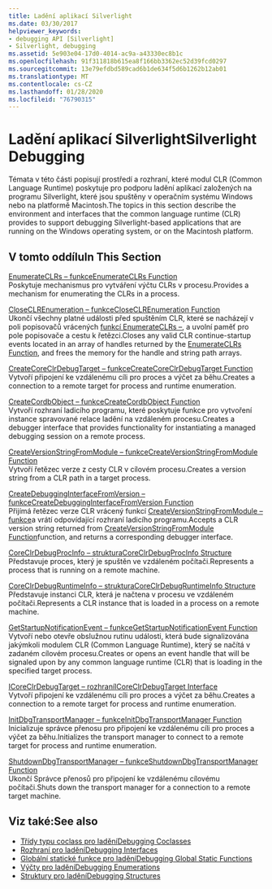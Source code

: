 ```yaml
---
title: Ladění aplikací Silverlight
ms.date: 03/30/2017
helpviewer_keywords:
- debugging API [Silverlight]
- Silverlight, debugging
ms.assetid: 5e903e04-17d0-4014-ac9a-a43330ec8b1c
ms.openlocfilehash: 91f311818b615ea8f166bb3362ec52d39fcd0297
ms.sourcegitcommit: 13e79efdbd589cad6b1de634f5d6b1262b12ab01
ms.translationtype: MT
ms.contentlocale: cs-CZ
ms.lasthandoff: 01/28/2020
ms.locfileid: "76790315"
---
```

# <a name="silverlight-debugging"></a><span data-ttu-id="c7999-102">Ladění aplikací Silverlight</span><span class="sxs-lookup"><span data-stu-id="c7999-102">Silverlight Debugging</span></span>
<span data-ttu-id="c7999-103">Témata v této části popisují prostředí a rozhraní, které modul CLR (Common Language Runtime) poskytuje pro podporu ladění aplikací založených na programu Silverlight, které jsou spuštěny v operačním systému Windows nebo na platformě Macintosh.</span><span class="sxs-lookup"><span data-stu-id="c7999-103">The topics in this section describe the environment and interfaces that the common language runtime (CLR) provides to support debugging Silverlight-based applications that are running on the Windows operating system, or on the Macintosh platform.</span></span>  
  
## <a name="in-this-section"></a><span data-ttu-id="c7999-104">V tomto oddílu</span><span class="sxs-lookup"><span data-stu-id="c7999-104">In This Section</span></span>  
 [<span data-ttu-id="c7999-105">EnumerateCLRs – funkce</span><span class="sxs-lookup"><span data-stu-id="c7999-105">EnumerateCLRs Function</span></span>](enumerateclrs-function.md)  
 <span data-ttu-id="c7999-106">Poskytuje mechanismus pro vytváření výčtu CLRs v procesu.</span><span class="sxs-lookup"><span data-stu-id="c7999-106">Provides a mechanism for enumerating the CLRs in a process.</span></span>  
  
 [<span data-ttu-id="c7999-107">CloseCLREnumeration – funkce</span><span class="sxs-lookup"><span data-stu-id="c7999-107">CloseCLREnumeration Function</span></span>](closeclrenumeration-function.md)  
 <span data-ttu-id="c7999-108">Ukončí všechny platné události před spuštěním CLR, které se nacházejí v poli popisovačů vrácených [funkcí EnumerateCLRs –](enumerateclrs-function.md), a uvolní paměť pro pole popisovače a cestu k řetězci.</span><span class="sxs-lookup"><span data-stu-id="c7999-108">Closes any valid CLR continue-startup events located in an array of handles returned by the [EnumerateCLRs Function](enumerateclrs-function.md), and frees the memory for the handle and string path arrays.</span></span>  
  
 [<span data-ttu-id="c7999-109">CreateCoreClrDebugTarget – funkce</span><span class="sxs-lookup"><span data-stu-id="c7999-109">CreateCoreClrDebugTarget Function</span></span>](createcoreclrdebugtarget-function.md)  
 <span data-ttu-id="c7999-110">Vytvoří připojení ke vzdálenému cíli pro proces a výčet za běhu.</span><span class="sxs-lookup"><span data-stu-id="c7999-110">Creates a connection to a remote target for process and runtime enumeration.</span></span>  
  
 [<span data-ttu-id="c7999-111">CreateCordbObject – funkce</span><span class="sxs-lookup"><span data-stu-id="c7999-111">CreateCordbObject Function</span></span>](createcordbobject-function.md)  
 <span data-ttu-id="c7999-112">Vytvoří rozhraní ladicího programu, které poskytuje funkce pro vytvoření instance spravované relace ladění na vzdáleném procesu.</span><span class="sxs-lookup"><span data-stu-id="c7999-112">Creates a debugger interface that provides functionality for instantiating a managed debugging session on a remote process.</span></span>  
  
 [<span data-ttu-id="c7999-113">CreateVersionStringFromModule – funkce</span><span class="sxs-lookup"><span data-stu-id="c7999-113">CreateVersionStringFromModule Function</span></span>](createversionstringfrommodule-function.md)  
 <span data-ttu-id="c7999-114">Vytvoří řetězec verze z cesty CLR v cílovém procesu.</span><span class="sxs-lookup"><span data-stu-id="c7999-114">Creates a version string from a CLR path in a target process.</span></span>  
  
 [<span data-ttu-id="c7999-115">CreateDebuggingInterfaceFromVersion – funkce</span><span class="sxs-lookup"><span data-stu-id="c7999-115">CreateDebuggingInterfaceFromVersion Function</span></span>](createdebugginginterfacefromversion-function-for-silverlight.md)  
 <span data-ttu-id="c7999-116">Přijímá řetězec verze CLR vrácený funkcí [CreateVersionStringFromModule – funkce](createversionstringfrommodule-function.md)a vrátí odpovídající rozhraní ladicího programu.</span><span class="sxs-lookup"><span data-stu-id="c7999-116">Accepts a CLR version string returned from [CreateVersionStringFromModule Function](createversionstringfrommodule-function.md)function, and returns a corresponding debugger interface.</span></span>  
  
 [<span data-ttu-id="c7999-117">CoreClrDebugProcInfo – struktura</span><span class="sxs-lookup"><span data-stu-id="c7999-117">CoreClrDebugProcInfo Structure</span></span>](coreclrdebugprocinfo-structure.md)  
 <span data-ttu-id="c7999-118">Představuje proces, který je spuštěn ve vzdáleném počítači.</span><span class="sxs-lookup"><span data-stu-id="c7999-118">Represents a process that is running on a remote machine.</span></span>  
  
 [<span data-ttu-id="c7999-119">CoreClrDebugRuntimeInfo – struktura</span><span class="sxs-lookup"><span data-stu-id="c7999-119">CoreClrDebugRuntimeInfo Structure</span></span>](coreclrdebugruntimeinfo-structure.md)  
 <span data-ttu-id="c7999-120">Představuje instanci CLR, která je načtena v procesu ve vzdáleném počítači.</span><span class="sxs-lookup"><span data-stu-id="c7999-120">Represents a CLR instance that is loaded in a process on a remote machine.</span></span>  
  
 [<span data-ttu-id="c7999-121">GetStartupNotificationEvent – funkce</span><span class="sxs-lookup"><span data-stu-id="c7999-121">GetStartupNotificationEvent Function</span></span>](getstartupnotificationevent-function.md)  
 <span data-ttu-id="c7999-122">Vytvoří nebo otevře obslužnou rutinu události, která bude signalizována jakýmkoli modulem CLR (Common Language Runtime), který se načítá v zadaném cílovém procesu.</span><span class="sxs-lookup"><span data-stu-id="c7999-122">Creates or opens an event handle that will be signaled upon by any common language runtime (CLR) that is loading in the specified target process.</span></span>  
  
 [<span data-ttu-id="c7999-123">ICoreClrDebugTarget – rozhraní</span><span class="sxs-lookup"><span data-stu-id="c7999-123">ICoreClrDebugTarget Interface</span></span>](icoreclrdebugtarget-interface.md)  
 <span data-ttu-id="c7999-124">Vytvoří připojení ke vzdálenému cíli pro proces a výčet za běhu.</span><span class="sxs-lookup"><span data-stu-id="c7999-124">Creates a connection to a remote target for process and runtime enumeration.</span></span>  
  
 [<span data-ttu-id="c7999-125">InitDbgTransportManager – funkce</span><span class="sxs-lookup"><span data-stu-id="c7999-125">InitDbgTransportManager Function</span></span>](initdbgtransportmanager-function.md)  
 <span data-ttu-id="c7999-126">Inicializuje správce přenosu pro připojení ke vzdálenému cíli pro proces a výčet za běhu.</span><span class="sxs-lookup"><span data-stu-id="c7999-126">Initializes the transport manager to connect to a remote target for process and runtime enumeration.</span></span>  
  
 [<span data-ttu-id="c7999-127">ShutdownDbgTransportManager – funkce</span><span class="sxs-lookup"><span data-stu-id="c7999-127">ShutdownDbgTransportManager Function</span></span>](shutdowndbgtransportmanager-function.md)  
 <span data-ttu-id="c7999-128">Ukončí Správce přenosů pro připojení ke vzdálenému cílovému počítači.</span><span class="sxs-lookup"><span data-stu-id="c7999-128">Shuts down the transport manager for a connection to a remote target machine.</span></span>  
  
## <a name="see-also"></a><span data-ttu-id="c7999-129">Viz také:</span><span class="sxs-lookup"><span data-stu-id="c7999-129">See also</span></span>

- [<span data-ttu-id="c7999-130">Třídy typu coclass pro ladění</span><span class="sxs-lookup"><span data-stu-id="c7999-130">Debugging Coclasses</span></span>](debugging-coclasses.md)
- [<span data-ttu-id="c7999-131">Rozhraní pro ladění</span><span class="sxs-lookup"><span data-stu-id="c7999-131">Debugging Interfaces</span></span>](debugging-interfaces.md)
- [<span data-ttu-id="c7999-132">Globální statické funkce pro ladění</span><span class="sxs-lookup"><span data-stu-id="c7999-132">Debugging Global Static Functions</span></span>](debugging-global-static-functions.md)
- [<span data-ttu-id="c7999-133">Výčty pro ladění</span><span class="sxs-lookup"><span data-stu-id="c7999-133">Debugging Enumerations</span></span>](debugging-enumerations.md)
- [<span data-ttu-id="c7999-134">Struktury pro ladění</span><span class="sxs-lookup"><span data-stu-id="c7999-134">Debugging Structures</span></span>](debugging-structures.md)

